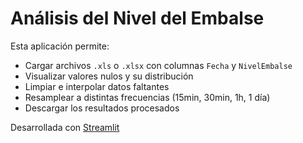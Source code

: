 # Análisis del Nivel del Embalse

Esta aplicación permite:
- Cargar archivos `.xls` o `.xlsx` con columnas `Fecha` y `NivelEmbalse`
- Visualizar valores nulos y su distribución
- Limpiar e interpolar datos faltantes
- Resamplear a distintas frecuencias (15min, 30min, 1h, 1 día)
- Descargar los resultados procesados

Desarrollada con [Streamlit](https://streamlit.io/)
